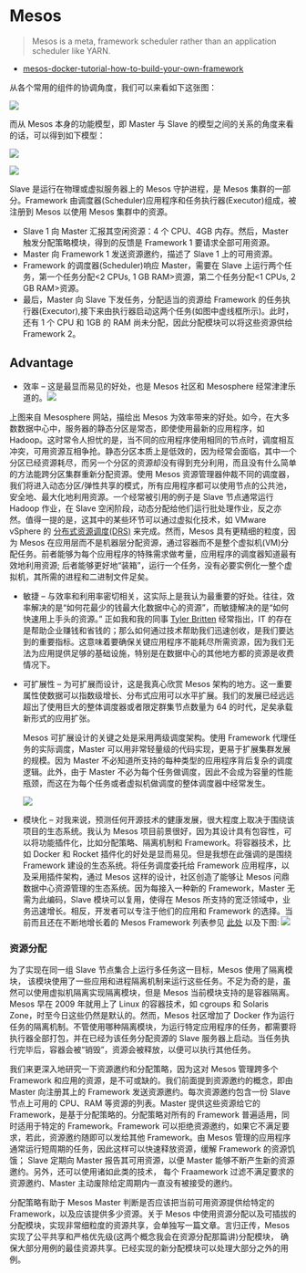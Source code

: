 # Mesos

> Mesos is a meta, framework scheduler rather than an application scheduler like YARN.

- [mesos-docker-tutorial-how-to-build-your-own-framework](https://www.voxxed.com/blog/2014/12/mesos-docker-tutorial-how-to-build-your-own-framework/)

从各个常用的组件的协调角度，我们可以来看如下这张图：

![](http://img2.tuicool.com/IvQZni.png)

而从 Mesos 本身的功能模型，即 Master 与 Slave 的模型之间的关系的角度来看的话，可以得到如下模型：

![](http://i.stack.imgur.com/Gqhrx.jpg)

![](http://img1.tuicool.com/YbiArmi.jpg)

Slave 是运行在物理或虚拟服务器上的 Mesos 守护进程，是 Mesos 集群的一部分。Framework 由调度器(Scheduler)应用程序和任务执行器(Executor)组成，被注册到 Mesos 以使用 Mesos 集群中的资源。

- Slave 1 向 Master 汇报其空闲资源：4 个 CPU、4GB 内存。然后，Master 触发分配策略模块，得到的反馈是 Framework 1 要请求全部可用资源。
- Master 向 Framework 1 发送资源邀约，描述了 Slave 1 上的可用资源。
- Framework 的调度器(Scheduler)响应 Master，需要在 Slave 上运行两个任务，第一个任务分配<2 CPUs, 1 GB RAM>资源，第二个任务分配<1 CPUs, 2 GB RAM>资源。
- 最后，Master 向 Slave 下发任务，分配适当的资源给 Framework 的任务执行器(Executor),接下来由执行器启动这两个任务(如图中虚线框所示)。此时，还有 1 个 CPU 和 1GB 的 RAM 尚未分配，因此分配模块可以将这些资源供给 Framework 2。

## Advantage

- 效率 – 这是最显而易见的好处，也是 Mesos 社区和 Mesosphere 经常津津乐道的。![](http://img2.tuicool.com/Bz67Zzm.jpg)

上图来自 Mesosphere 网站，描绘出 Mesos 为效率带来的好处。如今，在大多数数据中心中，服务器的静态分区是常态，即使使用最新的应用程序，如 Hadoop。这时常令人担忧的是，当不同的应用程序使用相同的节点时，调度相互冲突，可用资源互相争抢。静态分区本质上是低效的，因为经常会面临，其中一个分区已经资源耗尽，而另一个分区的资源却没有得到充分利用，而且没有什么简单的方法能跨分区集群重新分配资源。使用 Mesos 资源管理器仲裁不同的调度器，我们将进入动态分区/弹性共享的模式，所有应用程序都可以使用节点的公共池，安全地、最大化地利用资源。一个经常被引用的例子是 Slave 节点通常运行 Hadoop 作业，在 Slave 空闲阶段，动态分配给他们运行批处理作业，反之亦然。值得一提的是，这其中的某些环节可以通过虚拟化技术，如 VMware vSphere 的 [分布式资源调度(DRS)](http://wordpress.redirectingat.com/?id=725X1342&site=varchitectthoughts.wordpress.com&xs=1&isjs=1&url=http%3A%2F%2Fwww.vmware.com%2Fproducts%2Fvsphere%2Ffeatures%2Fdrs-dpm&xguid=1d9204bd07663e5f9ea0dd30373503c1&xuuid=2fd1c0d399d172da1ffd0c4fecbff774&xsessid=e67353eeda490b34a26e2fb37a2d7517&xcreo=0&xed=0&sref=http%3A%2F%2Fcloudarchitectmusings.com%2F2015%2F03%2F26%2Fdigging-deeper-into-apache-mesos%2F&xtz=-480) 来完成。然而，Mesos 具有更精细的粒度，因为 Mesos 在应用层而不是机器层分配资源，通过容器而不是整个虚拟机(VM)分配任务。前者能够为每个应用程序的特殊需求做考量，应用程序的调度器知道最有效地利用资源; 后者能够更好地“装箱”，运行一个任务，没有必要实例化一整个虚拟机，其所需的进程和二进制文件足矣。

- 敏捷 – 与效率和利用率密切相关，这实际上是我认为最重要的好处。往往，效率解决的是“如何花最少的钱最大化数据中心的资源”，而敏捷解决的是“如何快速用上手头的资源。” 正如我和我的同事 [Tyler Britten](https://twitter.com/vmtyler) 经常指出，IT 的存在是帮助企业赚钱和省钱的；那么如何通过技术帮助我们迅速创收，是我们要达到的重要指标。这意味着要确保关键应用程序不能耗尽所需资源，因为我们无法为应用提供足够的基础设施，特别是在数据中心的其他地方都的资源是收费情况下。

- 可扩展性 – 为可扩展而设计，这是我真心欣赏 Mesos 架构的地方。这一重要属性使数据可以指数级增长、分布式应用可以水平扩展。我们的发展已经远远超出了使用巨大的整体调度器或者限定群集节点数量为 64 的时代，足矣承载新形式的应用扩张。

  Mesos 可扩展设计的关键之处是采用两级调度架构。使用 Framework 代理任务的实际调度，Master 可以用非常轻量级的代码实现，更易于扩展集群发展的规模。因为 Master 不必知道所支持的每种类型的应用程序背后复杂的调度逻辑。此外，由于 Master 不必为每个任务做调度，因此不会成为容量的性能瓶颈，而这在为每个任务或者虚拟机做调度的整体调度器中经常发生。

  ![](http://img2.tuicool.com/jiIVrq.jpg)

* 模块化 – 对我来说，预测任何开源技术的健康发展，很大程度上取决于围绕该项目的生态系统。我认为 Mesos 项目前景很好，因为其设计具有包容性，可以将功能插件化，比如分配策略、隔离机制和 Framework。将容器技术，比如 Docker 和 Rocket 插件化的好处是显而易见。但是我想在此强调的是围绕 Framework 建设的生态系统。将任务调度委托给 Framework 应用程序，以及采用插件架构，通过 Mesos 这样的设计，社区创造了能够让 Mesos 问鼎数据中心资源管理的生态系统。因为每接入一种新的 Framework，Master 无需为此编码，Slave 模块可以复用，使得在 Mesos 所支持的宽泛领域中，业务迅速增长。相反，开发者可以专注于他们的应用和 Framework 的选择。当前而且还在不断地增长着的 Mesos Framework 列表参见 [此处](http://mesos.apache.org/documentation/latest/mesos-frameworks/) 以及下图: ![](http://img2.tuicool.com/eaqyEr.png)

### 资源分配

为了实现在同一组 Slave 节点集合上运行多任务这一目标，Mesos 使用了隔离模块， 该模块使用了一些应用和进程隔离机制来运行这些任务。不足为奇的是，虽然可以使用虚拟机隔离实现隔离模块，但是 Mesos 当前模块支持的是容器隔离。Mesos 早在 2009 年就用上了 Linux 的容器技术，如 cgroups 和 Solaris Zone，时至今日这些仍然是默认的。然而，Mesos 社区增加了 Docker 作为运行任务的隔离机制。不管使用哪种隔离模块，为运行特定应用程序的任务，都需要将执行器全部打包，并在已经为该任务分配资源的 Slave 服务器上启动。当任务执行完毕后，容器会被“销毁”，资源会被释放，以便可以执行其他任务。

我们来更深入地研究一下资源邀约和分配策略，因为这对 Mesos 管理跨多个 Framework 和应用的资源，是不可或缺的。我们前面提到资源邀约的概念，即由 Master 向注册其上的 Framework 发送资源邀约。每次资源邀约包含一份 Slave 节点上可用的 CPU、RAM 等资源的列表。Master 提供这些资源给它的 Framework，是基于分配策略的。分配策略对所有的 Framework 普遍适用，同时适用于特定的 Framework。Framework 可以拒绝资源邀约，如果它不满足要求，若此，资源邀约随即可以发给其他 Framework。由 Mesos 管理的应用程序通常运行短周期的任务，因此这样可以快速释放资源，缓解 Framework 的资源饥饿； Slave 定期向 Master 报告其可用资源，以便 Master 能够不断产生新的资源邀约。另外，还可以使用诸如此类的技术， 每个 Fraamework 过滤不满足要求的资源邀约、Master 主动废除给定周期内一直没有被接受的邀约。

分配策略有助于 Mesos Master 判断是否应该把当前可用资源提供给特定的 Framework，以及应该提供多少资源。关于 Mesos 中使用资源分配以及可插拔的分配模块，实现非常细粒度的资源共享，会单独写一篇文章。言归正传，Mesos 实现了公平共享和严格优先级(这两个概念我会在资源分配那篇讲)分配模块， 确保大部分用例的最佳资源共享。已经实现的新分配模块可以处理大部分之外的用例。
